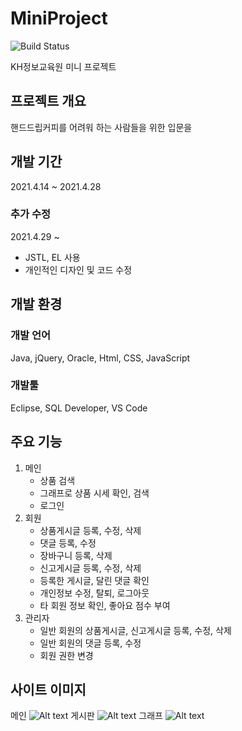 # MiniProject

![Build Status](https://img.shields.io/github/last-commit/kianpas/MiniProject)

KH정보교육원 미니 프로젝트

## 프로젝트 개요
핸드드립커피를 어려워 하는 사람들을 위한  입문을 

## 개발 기간
2021.4.14 ~ 2021.4.28

### 추가 수정
2021.4.29 ~ 
* JSTL, EL 사용
* 개인적인 디자인 및 코드 수정

## 개발 환경
### 개발 언어
Java, jQuery, Oracle, Html, CSS, JavaScript

### 개발툴
Eclipse, SQL Developer, VS Code

## 주요 기능
 1. 메인
    * 상품 검색
    * 그래프로 상품 시세 확인, 검색
    * 로그인
 2. 회원
    * 상품게시글 등록, 수정, 삭제
    * 댓글 등록, 수정
    * 장바구니 등록, 삭제
    * 신고게시글 등록, 수정, 삭제
    * 등록한 게시글, 달린 댓글 확인
    * 개인정보 수정, 탈퇴, 로그아웃
    * 타 회원 정보 확인, 좋아요 점수 부여
 4. 관리자
    * 일반 회원의 상품게시글, 신고게시글 등록, 수정, 삭제
    * 일반 회원의 댓글 등록, 수정
    * 회원 권한 변경
    

## 사이트 이미지
메인
![Alt text](./WebContent/img/msedge_oJqXyAJOqd.jpg)
게시판
![Alt text](./WebContent/img/msedge_zzJ5ncQ0Pp.jpg)
그래프
![Alt text](./WebContent/img/msedge_OhGa7ymk11.jpg)

